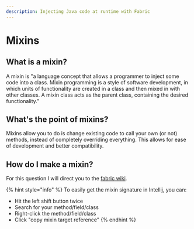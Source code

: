 ```yaml
---
description: Injecting Java code at runtime with Fabric
---
```


# Mixins

## What is a mixin?

A mixin is "a language concept that allows a programmer to inject some code into a class. Mixin programming is a style of software development, in which units of functionality are created in a class and then mixed in with other classes. A mixin class acts as the parent class, containing the desired functionality."

## What's the point of mixins?

Mixins allow you to do is change existing code to call your own (or not) methods, instead of completely overriding everything. This allows for ease of development and better compatibility.

## How do I make a mixin?

For this question I will direct you to the [fabric wiki](https://fabricmc.net/wiki/tutorial:mixin\_introduction).

{% hint style="info" %}
To easily get the mixin signature in Intellij, you can:

* Hit the left shift button twice
* Search for your method/field/class
* Right-click the method/field/class
* Click "copy mixin target reference"
{% endhint %}
